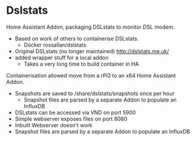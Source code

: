 # Dslstats
Home Assistant Addon, packaging DSLstats to monitor DSL modem.

- Based on work of others to containerise DSLstats.
  - Docker rossallan/dslstats
- Original DSLstats (no longer maintained) http://dslstats.me.uk/
- added wrapper stuff for a local addon
  - Takes a very long time to build container in HA
  
Containerisation allowed move from a rPi3 to an x64 Home Assistant Addon.
- Snapshots are saved to /share/dslstats/snapshots once per hour
  - Snapshot files are parsed by a separate Addon to populate an InfluxDB
- DSLstats can be accessed via VND on port 5900
- Simple webserver exposes files on port 8080
- Inbuilt Webserver doesn't work
- Snapshot files are parsed by a separate Addon to populate an InfluxDB
